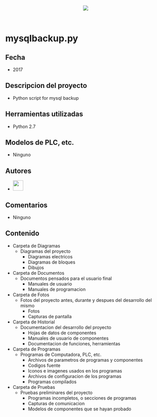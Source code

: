 <br/>
<p align="center">
  <img src="https://avatars2.githubusercontent.com/u/15052789?v=3&s=200">
</p>
<br/>

# mysqlbackup.py

## Fecha
* 2017

## Descripcion del proyecto
* Python script for mysql backup

## Herramientas utilizadas
* Python 2.7

## Modelos de PLC, etc.
* Ninguno

## Autores
* <a href="http://www.github.com/"></a> <img src="http://www.github.com/.png" height="32" width="32">

## Comentarios
* Ninguno

## Contenido
* Carpeta de Diagramas
	* Diagramas del proyecto
		* Diagramas electricos
		* Diagramas de bloques
		* Dibujos
* Carpeta de Documentos
	* Documentos pensados para el usuario final
		* Manuales de usuario
		* Manuales de programacion
* Carpeta de Fotos
	* Fotos del proyecto antes, durante y despues del desarrollo del mismo
		* Fotos
		* Capturas de pantalla
* Carpeta de Historial
	* Documentacion del desarrollo del proyecto
		* Hojas de datos de componentes
		* Manuales de usuario de componentes
		* Documentacion de funciones, herramientas
* Carpeta de Programas
	* Programas de Computadora, PLC, etc. 
		* Archivos de parametros de programas y componentes
		* Codigos fuente
		* Iconos e imagenes usados en los programas
		* Archivos de configuracion de los programas
		* Programas compilados
* Carpeta de Pruebas
	* Pruebas preliminares del proyecto
		* Programas incompletos, o secciones de programas
		* Capturas de comunicacion
		* Modelos de componentes que se hayan probado
